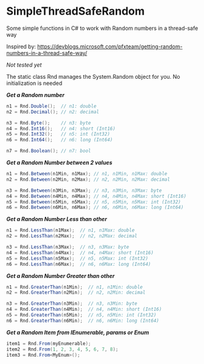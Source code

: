 # SimpleThreadSafeRandom
Some simple functions in C# to work with Random numbers in a thread-safe way

Inspired by: https://devblogs.microsoft.com/pfxteam/getting-random-numbers-in-a-thread-safe-way/

*Not tested yet*

The static class Rnd manages the System.Random object for you. No initialization is needed

***Get a Random number***
```csharp
n1 = Rnd.Double();  // n1: double 
n2 = Rnd.Decimal(); // n2: decimal

n3 = Rnd.Byte();    // n3: byte
n4 = Rnd.Int16();   // n4: short (Int16)
n5 = Rnd.Int32();   // n5: int (Int32)
n6 = Rnd.Int64();   // n6: long (Int64)

n7 = Rnd.Boolean(); // n7: bool
```

***Get a Random Number between 2 values***
```csharp
n1 = Rnd.Between(n1Min, n1Max); // n1, n1Min, n1Max: double
n2 = Rnd.Between(n2Min, n2Max); // n2, n2Min, n2Max: decimal

n3 = Rnd.Between(n3Min, n3Max); // n3, n3Min, n3Max: byte
n4 = Rnd.Between(n4Min, n4Max); // n4, n4Min, n4Max: short (Int16)
n5 = Rnd.Between(n5Min, n5Max); // n5, n5Min, n5Max: int (Int32)
n6 = Rnd.Between(n6Min, n6Max); // n6, n6Min, n6Max: long (Int64)
```

***Get a Random Number Less than other***
```csharp
n1 = Rnd.LessThan(n1Max);  // n1, n1Max: double
n2 = Rnd.LessThan(n2Max);  // n2, n2Max: decimal

n3 = Rnd.LessThan(n3Max);  // n3, n3Max: byte
n4 = Rnd.LessThan(n4Max);  // n4, n4Max: short (Int16)
n5 = Rnd.LessThan(n5Max);  // n5, n5Max: int (Int32)
n6 = Rnd.LessThan(n6Max);  // n6, n6Max: long (Int64)
```
***Get a Random Number Greater than other***
```csharp
n1 = Rnd.GreaterThan(n1Min);  // n1, n1Min: double
n2 = Rnd.GreaterThan(n2Min);  // n2, n2Min: decimal

n3 = Rnd.GreaterThan(n3Min);  // n3, n3Min: byte
n4 = Rnd.GreaterThan(n4Min);  // n4, n4Min: short (Int16)
n5 = Rnd.GreaterThan(n5Min);  // n5, n5Min: int (Int32)
n6 = Rnd.GreaterThan(n6Min);  // n6, n6Min: long (Int64)
```

***Get a Random Item from IEnumerable, params or Enum***
```csharp
item1 = Rnd.From(myEnumerable);
item2 = Rnd.From(1, 2, 3, 4, 5, 6, 7, 8);
item3 = Rnd.From<MyEnum>();
```
